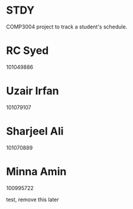 # STDY
COMP3004 project to track a student's schedule.

# RC Syed
101049886

# Uzair Irfan
101079107
# Sharjeel Ali
101070889
# Minna Amin
100995722

test, remove this later
